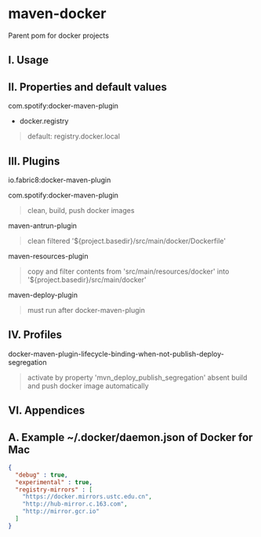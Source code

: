 # maven-docker
Parent pom for docker projects

## I. Usage


## II. Properties and default values

com.spotify:docker-maven-plugin

- docker.registry
> default: registry.docker.local


## III. Plugins

io.fabric8:docker-maven-plugin

com.spotify:docker-maven-plugin
> clean, build, push docker images

maven-antrun-plugin
> clean filtered '${project.basedir}/src/main/docker/Dockerfile'

maven-resources-plugin
> copy and filter contents from 'src/main/resources/docker' into '${project.basedir}/src/main/docker'

maven-deploy-plugin
> must run after docker-maven-plugin


## IV. Profiles

docker-maven-plugin-lifecycle-binding-when-not-publish-deploy-segregation
> activate by property 'mvn_deploy_publish_segregation' absent
build and push docker image automatically

## VI. Appendices

## A. Example ~/.docker/daemon.json of Docker for Mac
```json
{
  "debug" : true,
  "experimental" : true,
  "registry-mirrors" : [
    "https://docker.mirrors.ustc.edu.cn",
    "http://hub-mirror.c.163.com",
    "http://mirror.gcr.io"
  ]
}
```
